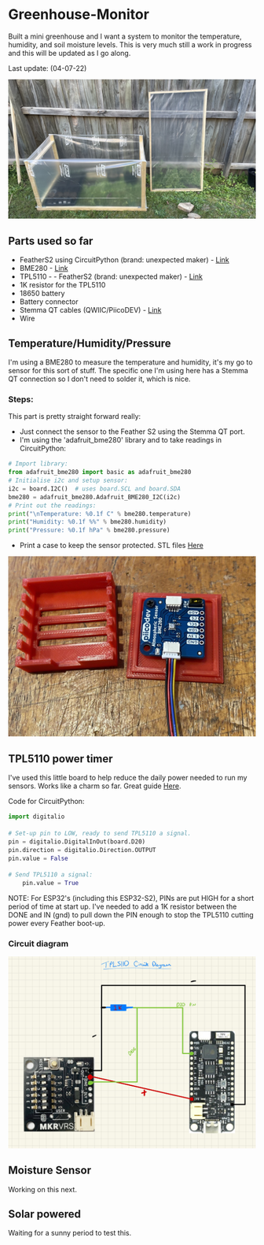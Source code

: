 # Greenhouse-Monitor
 Built a mini greenhouse and I want a system to monitor the temperature, humidity, and soil moisture levels. This is very much still a work in progress and this will be updated as I go along. 
 
 Last update: (04-07-22)

![My Image](Images/IMG_2427.jpg)

## Parts used so far

- FeatherS2 using CircuitPython (brand: unexpected maker) - [Link](https://feathers2.io)
- BME280 - [Link](https://core-electronics.com.au/piicodev-atmospheric-sensor-bme280.html)
- TPL5110 - - FeatherS2 (brand: unexpected maker) - [Link](https://core-electronics.com.au/makerverse-nano-power-timer.html)
- 1K resistor for the TPL5110
- 18650 battery
- Battery connector
- Stemma QT cables (QWIIC/PiicoDEV) - [Link](https://core-electronics.com.au/piicodev-cable-200mm.html)
- Wire

## Temperature/Humidity/Pressure

I'm using a BME280 to measure the temperature and humidity, it's my go to sensor for this sort of stuff. The specific one I'm using here has a Stemma QT connection so I don't need to solder it, which is nice. 

### Steps:

This part is pretty straight forward really:
- Just connect the sensor to the Feather S2 using the Stemma QT port.
- I'm using the 'adafruit_bme280' library and to take readings in CircuitPython:

```python
# Import library:
from adafruit_bme280 import basic as adafruit_bme280
# Initialise i2c and setup sensor:
i2c = board.I2C()  # uses board.SCL and board.SDA
bme280 = adafruit_bme280.Adafruit_BME280_I2C(i2c)
# Print out the readings:
print("\nTemperature: %0.1f C" % bme280.temperature)
print("Humidity: %0.1f %%" % bme280.humidity)
print("Pressure: %0.1f hPa" % bme280.pressure)
```

- Print a case to keep the sensor protected. STL files [Here](https://feathers2.io)

![My Image](Images/bme280.jpg)

## TPL5110 power timer

I've used this little board to help reduce the daily power needed to run my sensors. Works like a charm so far. Great guide [Here](https://core-electronics.com.au/guides/raspberry-pi-pico/makerverse-nano-power-timer/).

Code for CircuitPython:
```python
import digitalio

# Set-up pin to LOW, ready to send TPL5110 a signal.
pin = digitalio.DigitalInOut(board.D20)
pin.direction = digitalio.Direction.OUTPUT
pin.value = False

# Send TPL5110 a signal:
    pin.value = True
```

NOTE: For ESP32's (including this ESP32-S2), PINs are put HIGH for a short period of time at start up. I've needed to add a 1K resistor between the DONE and IN (gnd) to pull down the PIN enough to stop the TPL5110 cutting power every Feather boot-up.

### Circuit diagram

![My Image](Images/TPL5110Circuit.jpeg)

##  Moisture Sensor

Working on this next.


## Solar powered

Waiting for a sunny period to test this.